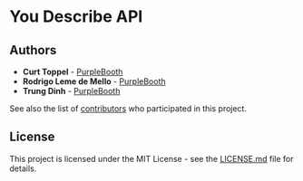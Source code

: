 # You Describe API

## Authors

* **Curt Toppel** - [PurpleBooth](https://github.com/ctoppel)
* **Rodrigo Leme de Mello** - [PurpleBooth](https://github.com/lemerodrigo)
* **Trung Dinh** - [PurpleBooth](https://github.com/skykeeper0)

See also the list of [contributors](https://github.com/YouDescribe/contributors) who participated in this project.

## License

This project is licensed under the MIT License - see the [LICENSE.md](LICENSE.md) file for details.